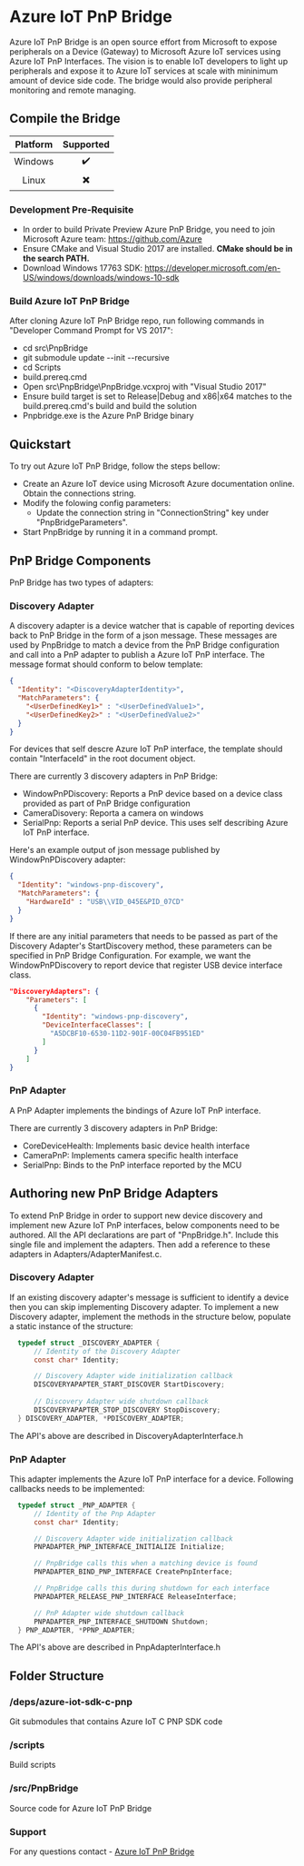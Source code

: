 # Azure IoT PnP Bridge

Azure IoT PnP Bridge is an open source effort from Microsoft to expose peripherals on a Device (Gateway) to Microsoft Azure IoT services using Azure IoT PnP Interfaces. The vision is to enable IoT developers to light up peripherals and expose it to Azure IoT services at scale with mininimum amount of device side code. The bridge would also provide peripheral monitoring and remote managing.

## Compile the Bridge

| Platform | Supported |
| :-----------: | :-----------: |
| Windows |  :heavy_check_mark: |
| Linux | :heavy_multiplication_x: |

### Development Pre-Requisite
* In order to build Private Preview Azure PnP Bridge, you need to join Microsoft Azure team: https://github.com/Azure
* Ensure CMake and Visual Studio 2017 are installed. **CMake should be in the search PATH.**
* Download Windows 17763 SDK: https://developer.microsoft.com/en-US/windows/downloads/windows-10-sdk

### Build Azure IoT PnP Bridge

After cloning Azure IoT PnP Bridge repo, run following commands in "Developer Command Prompt for VS 2017":
  * cd src\PnpBridge
  * git submodule update --init --recursive 
  * cd Scripts
  * build.prereq.cmd
  * Open src\PnpBridge\PnpBridge.vcxproj with "Visual Studio 2017"
  * Ensure build target is set to Release|Debug and x86|x64 matches to the build.prereq.cmd's build and build the solution
  * Pnpbridge.exe is the Azure PnP Bridge binary

## Quickstart

To try out Azure IoT PnP Bridge, follow the steps bellow:

* Create an Azure IoT device using Microsoft Azure documentation online. Obtain the connections string.
* Modify the folowing config parameters:
  * Update the connection string in "ConnectionString" key under "PnpBridgeParameters".
* Start PnpBridge by running it in a command prompt.

## PnP Bridge Components

PnP Bridge has two types of adapters:

### Discovery Adapter

A discovery adapter is a device watcher that is capable of reporting devices back to PnP Bridge in the form of a json message. These messages are used by PnpBridge to match a device from the PnP Bridge configuration and call into a PnP adapter to publish a Azure IoT PnP interface.
The message format should conform to below template:

```JSON
{
  "Identity": "<DiscoveryAdapterIdentity>",
  "MatchParameters": {
    "<UserDefinedKey1>" : "<UserDefinedValue1>",
    "<UserDefinedKey2>" : "<UserDefinedValue2>"
  }
}
```

For devices that self descre Azure IoT PnP interface, the template should contain "InterfaceId" in the root document object.

There are currently 3 discovery adapters in PnP Bridge:

* WindowPnPDiscovery: Reports a PnP device based on a device class provided as part of PnP Bridge configuration
* CameraDisovery: Reporta a camera on windows
* SerialPnp: Reports a serial PnP device. This uses self describing Azure IoT PnP interface.

Here's an example output of json message published by WindowPnPDiscovery adapter:

```JSON
{
  "Identity": "windows-pnp-discovery",
  "MatchParameters": {
    "HardwareId" : "USB\\VID_045E&PID_07CD"
  }
}
```

If there are any initial parameters that needs to be passed as part of the Discovery Adapter's StartDiscovery method, these parameters can be specified in PnP Bridge Configuration. For example, we want the WindowPnPDiscovery to report device that register USB device interface class.

```JSON
"DiscoveryAdapters": {
    "Parameters": [
      {
        "Identity": "windows-pnp-discovery",
        "DeviceInterfaceClasses": [
          "A5DCBF10-6530-11D2-901F-00C04FB951ED"
        ]
      }
    ]
}
```

### PnP Adapter

A PnP Adapter implements the bindings of Azure IoT PnP interface. 

There are currently 3 discovery adapters in PnP Bridge:

* CoreDeviceHealth: Implements basic device health interface
* CameraPnP: Implements camera specific health interface
* SerialPnp: Binds to the PnP interface reported by the MCU

## Authoring new PnP Bridge Adapters

To extend PnP Bridge in order to support new device discovery and implement new Azure IoT PnP interfaces, below components need to be authored. All the API declarations are part of "PnpBridge.h". Include this single file and implement the adapters. Then add a reference to these adapters in Adapters/AdapterManifest.c.

### Discovery Adapter

If an existing discovery adapter's message is sufficient to identify a device then you can skip implementing Discovery adapter. To implement a new Discovery adapter, implement the methods in the structure below, populate a static instance of the structure:

```C
  typedef struct _DISCOVERY_ADAPTER {
      // Identity of the Discovery Adapter
      const char* Identity;

      // Discovery Adapter wide initialization callback
      DISCOVERYAPAPTER_START_DISCOVER StartDiscovery;
      
      // Discovery Adapter wide shutdown callback
      DISCOVERYAPAPTER_STOP_DISCOVERY StopDiscovery;
  } DISCOVERY_ADAPTER, *PDISCOVERY_ADAPTER;
```

The API's above are described in DiscoveryAdapterInterface.h

### PnP Adapter

This adapter implements the Azure IoT PnP interface for a device. Following callbacks needs to be implemented:

```C
  typedef struct _PNP_ADAPTER {
      // Identity of the Pnp Adapter
      const char* Identity;

      // Discovery Adapter wide initialization callback 
      PNPADAPTER_PNP_INTERFACE_INITIALIZE Initialize;

      // PnpBridge calls this when a matching device is found
      PNPADAPTER_BIND_PNP_INTERFACE CreatePnpInterface;

      // PnpBridge calls this during shutdown for each interface
      PNPADAPTER_RELEASE_PNP_INTERFACE ReleaseInterface;

      // PnP Adapter wide shutdown callback
      PNPADAPTER_PNP_INTERFACE_SHUTDOWN Shutdown;
  } PNP_ADAPTER, *PPNP_ADAPTER;
```

The API's above are described in PnpAdapterInterface.h

## Folder Structure

### /deps/azure-iot-sdk-c-pnp

Git submodules that contains Azure IoT C PNP SDK code

### /scripts

Build scripts

### /src/PnpBridge

Source code for Azure IoT PnP Bridge

### Support

For any questions contact - [Azure IoT PnP Bridge](mailto:bf1dde55.microsoft.com@amer.teams.ms)

